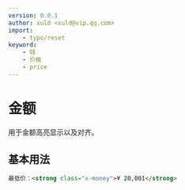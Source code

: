 ```yaml
---
version: 0.0.1
author: xuld <xuld@vip.qq.com>
import:
    - typo/reset
keyword:
    - 钱
    - 价格
    - price
---
```

# 金额
用于金额高亮显示以及对齐。

## 基本用法
```html demo
最低价：<strong class="x-money">¥ 20,001</strong>
```
